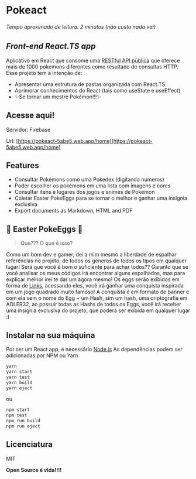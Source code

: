# Pokeact
###### Tempo aproximado de leitura: 2 minutos *_(não custa nada vai)_*
## _Front-end React.TS app_

Aplicativo em React que consome uma [RESTful API pública](https://pokeapi.co) que oferece mais de 1000 pokemons diferentes como resultado de consultas HTTP.
Esse projeto tem a intenção de:
- Apresentar uma estrutura de pastas organizada com React.TS
- Aprimorar conhecimentos do React (tais como useState e useEffect)
- ✨Se tornar um mestre Pokémon!!!✨

## Acesse aqui!
Servidor: Firebase

Url: [https://pokeact-5abe5.web.app/home](https://pokeact-5abe5.web.app/home)

## Features

- Consultar Pokémons como uma Pokedex (digitando números)
- Poder escolher os pokémons em uma lista com imagens e cores
- Consultar itens e lugares dos jogos e animes de Pokémon
- Coletar Easter PokeEggs para se tornar o melhor e ganhar uma insígnia exclusiva
- Export documents as Markdown, HTML and PDF

## 🥚 Easter PokeEggs 🥚
>  Que??? O que é isso?

Como um bom dev e gamer, dei a mim mesmo a liberdade de espalhar referências no projeto, de todos os generos de todos os tipos em qualquer lugar! Será que você é bom o suficiente para achar todos?? Garanto que se você analisar os meus códigos irá encontrar alguns espalhados, mas para explicar melhor irei te dar um agora mesmo! Os eggs serão exibidos em forma de [Links](https://mcgen.herokuapp.com/a.php?i=19&h=Como+um+bom+leitor&t=Egg+%230+---+0b1c024f), acessando eles, você irá ganhar uma conquista inspirada em um jogo quadrado muito famoso! A conquista é em formato de banner e com ela vem o nome do Egg + um Hash, sim um hash, uma criptografia em ADLER32, ao possuir todas as Hashs de todos os Eggs, você irá receber uma ínsignia exclusiva do projeto, que poderá ser exibida em qualquer lugar :)


## Instalar na sua máquina

Por ser um React app, é necessário [Node.js](https://nodejs.org/)
As dependências podem ser adicionadas por NPM ou Yarn

```sh
yarn
yarn start
yarn test
yarn build
yarn eject
```
ou
```sh
npm start
npm test
npm run build
npm run eject
```

## Licenciatura

MIT

**Open Source é vida!!!!**
